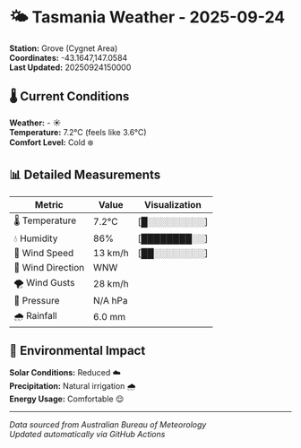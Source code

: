 # 🌤️ Tasmania Weather - 2025-09-24

**Station:** Grove (Cygnet Area)  
**Coordinates:** -43.1647,147.0584  
**Last Updated:** 20250924150000

## 🌡️ Current Conditions

**Weather:** - ☀️  
**Temperature:** 7.2°C (feels like 3.6°C)  
**Comfort Level:** Cold ❄️

## 📊 Detailed Measurements

| Metric | Value | Visualization |
|--------|-------|---------------|
| 🌡️ Temperature | 7.2°C | [█░░░░░░░░░] |
| 💧 Humidity | 86% | [████████░░] |
| 💨 Wind Speed | 13 km/h | [██░░░░░░░░] |
| 🧭 Wind Direction | WNW | |
| 🌪️ Wind Gusts | 28 km/h | |
| 🔽 Pressure | N/A hPa | |
| 🌧️ Rainfall | 6.0 mm | |

## 🌱 Environmental Impact

**Solar Conditions:** Reduced ☁️  
**Precipitation:** Natural irrigation 🌧️  
**Energy Usage:** Comfortable 😌

---
*Data sourced from Australian Bureau of Meteorology*  
*Updated automatically via GitHub Actions*
